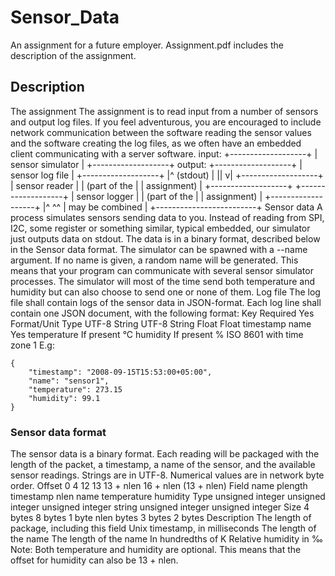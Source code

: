 # Sensor_Data

An assignment for a future employer.
Assignment.pdf includes the description of the assignment.


## Description

The assignment
The assignment is to read input from a number of sensors and output log files. If you feel adventurous, you are encouraged to include network communication between the software reading the sensor values and the software creating the log files, as we often have an embedded client communicating with a server software.
        input:
+-------------------+
| sensor simulator  |
+-------------------+
      output:
+-------------------+
| sensor log file   |
+-------------------+ |^
(stdout) | || v|
+-------------------+
|   sensor reader   |
|   (part of the    |
|     assignment)   |
+-------------------+
+-------------------+
|   sensor logger   |
|   (part of the    |
|     assignment)   |
+-------------------+
|^ ^^ | may be combined | +-------------------------+
Sensor data
A process simulates sensors sending data to you. Instead of reading from SPI, I2C, some register or something similar, typical embedded, our simulator just outputs data on stdout. The data is in a binary format, described below in the Sensor data format. The simulator can be spawned with a --name argument. If no name is given, a random name will be generated. This means that your program can communicate with several sensor simulator processes.
The simulator will most of the time send both temperature and humidity but can also choose to send one or none of them.
Log file
The log file shall contain logs of the sensor data in JSON-format. Each log line shall contain one JSON document, with the following format:
 Key
Required Yes
Format/Unit
Type
UTF-8 String UTF-8 String Float
Float
 timestamp
name Yes temperature If present °C humidity If present %
ISO 8601 with time zone
 1
E.g:
```
{
    "timestamp": "2008-09-15T15:53:00+05:00",
    "name": "sensor1",
    "temperature": 273.15
    "humidity": 99.1
}
```

### Sensor data format
The sensor data is a binary format. Each reading will be packaged with the length of the packet, a timestamp, a name of the sensor, and the available sensor readings. Strings are in UTF-8. Numerical values are in network byte order.
 Offset
0
4
12
13
13 + nlen
16 + nlen (13 + nlen)
Field name
plength
timestamp
nlen
name
temperature
humidity
Type
unsigned
integer
unsigned
integer
unsigned
integer
string
unsigned
integer
unsigned
integer
Size
4 bytes
8 bytes
1 byte
nlen
bytes
3 bytes
2 bytes
Description
The length of package, including this field
Unix timestamp, in milliseconds
The length of the name The length of the name In hundredths of K Relative humidity in ‰
  Note: Both temperature and humidity are optional. This means that the offset for humidity can also be 13 + nlen.
